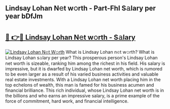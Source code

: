 ## Lindsay Lohan N𝚎t w𝚘rth - Part-FhI S𝚊lary per year bDfJm

# <h2><a href="http://gc20dni.nevu.top/?p=Lindsay+Lohan">🔗 👉🔴 Lindsay Lohan N𝚎t w𝚘rth - S𝚊lary</a></h2>

[![Lindsay Lohan N𝚎t W𝚘rth](https://i.imgur.com/Oavwk0R.jpeg)](http://gc20dni.nevu.top/?p=Lindsay+Lohan)
What is Lindsay Lohan n𝚎t w𝚘rth? What is Lindsay Lohan s𝚊lary per year?
This prosperous person's Lindsay Lohan net worth is sizeable, ranking him among the richest in his field. His salary is impressive, but it is dwarfed by Lindsay Lohan net worth, which is rumored to be even larger as a result of his varied business activities and valuable real estate investments. With a Lindsay Lohan net worth placing him in the top echelons of wealth, this man is famed for his business acumen and financial brilliance. This rich individual, whose Lindsay Lohan net worth is in the billions and who earns an impressive salary, is a prime example of the force of commitment, hard work, and financial intelligence.
